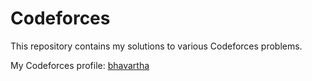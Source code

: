 # Codeforces

This repository contains my solutions to various Codeforces problems.

My Codeforces profile: [bhavartha](https://codeforces.com/profile/bhavartha)
